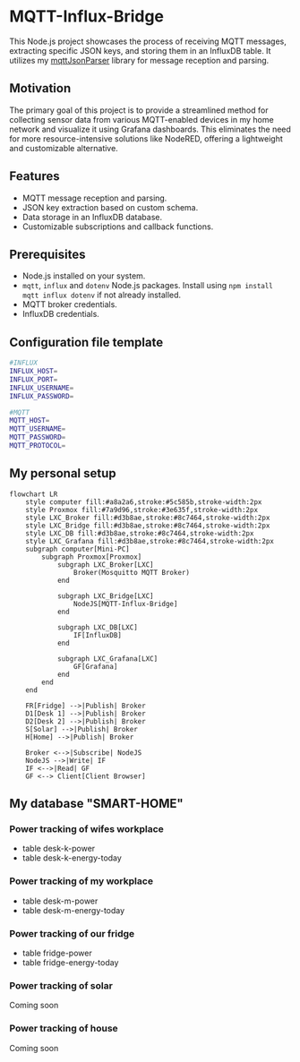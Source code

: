 # MQTT-Influx-Bridge

This Node.js project showcases the process of receiving MQTT messages, extracting specific JSON keys, and storing them in an InfluxDB table. It utilizes my [mqttJsonParser](https://github.com/mgiesen/mqttJsonParser/tree/main) library for message reception and parsing.

## Motivation

The primary goal of this project is to provide a streamlined method for collecting sensor data from various MQTT-enabled devices in my home network and visualize it using Grafana dashboards. This eliminates the need for more resource-intensive solutions like NodeRED, offering a lightweight and customizable alternative. 

## Features

- MQTT message reception and parsing.
- JSON key extraction based on custom schema.
- Data storage in an InfluxDB database.
- Customizable subscriptions and callback functions.

## Prerequisites

- Node.js installed on your system.
- `mqtt`, `influx` and `dotenv` Node.js packages. Install using `npm install mqtt influx dotenv` if not already installed.
- MQTT broker credentials.
- InfluxDB credentials.

## Configuration file template

```bash
#INFLUX
INFLUX_HOST=
INFLUX_PORT=
INFLUX_USERNAME=
INFLUX_PASSWORD=

#MQTT
MQTT_HOST=
MQTT_USERNAME=
MQTT_PASSWORD=
MQTT_PROTOCOL=
```

## My personal setup

```mermaid
flowchart LR
    style computer fill:#a8a2a6,stroke:#5c585b,stroke-width:2px
    style Proxmox fill:#7a9d96,stroke:#3e635f,stroke-width:2px
    style LXC_Broker fill:#d3b8ae,stroke:#8c7464,stroke-width:2px
	style LXC_Bridge fill:#d3b8ae,stroke:#8c7464,stroke-width:2px
	style LXC_DB fill:#d3b8ae,stroke:#8c7464,stroke-width:2px
	style LXC_Grafana fill:#d3b8ae,stroke:#8c7464,stroke-width:2px
    subgraph computer[Mini-PC]
        subgraph Proxmox[Proxmox]
            subgraph LXC_Broker[LXC]
                Broker(Mosquitto MQTT Broker)
            end

            subgraph LXC_Bridge[LXC]
                NodeJS[MQTT-Influx-Bridge]
            end

            subgraph LXC_DB[LXC]
                IF[InfluxDB]
            end

            subgraph LXC_Grafana[LXC]
                GF[Grafana]
            end
        end
    end

    FR[Fridge] -->|Publish| Broker
    D1[Desk 1] -->|Publish| Broker
    D2[Desk 2] -->|Publish| Broker
    S[Solar] -->|Publish| Broker
    H[Home] -->|Publish| Broker

    Broker <-->|Subscribe| NodeJS
    NodeJS -->|Write| IF
    IF <-->|Read| GF
    GF <--> Client[Client Browser]

```

## My database "SMART-HOME"

### Power tracking of wifes workplace

- table desk-k-power
- table desk-k-energy-today

### Power tracking of my workplace

- table desk-m-power
- table desk-m-energy-today

### Power tracking of our fridge

- table fridge-power
- table fridge-energy-today

### Power tracking of solar

Coming soon

### Power tracking of house

Coming soon
